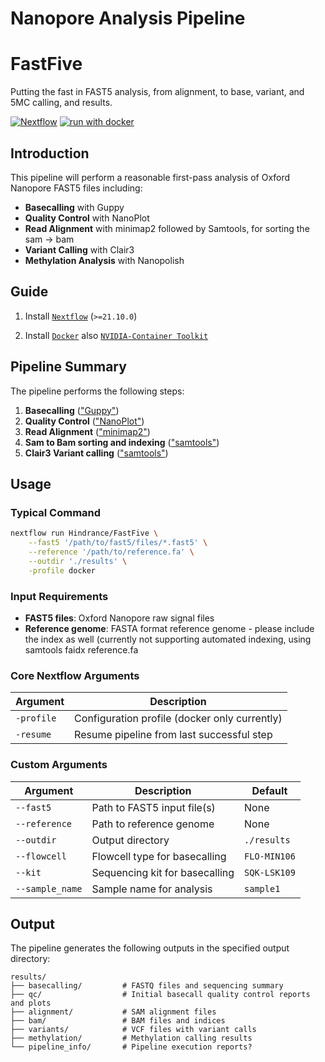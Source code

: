 # Nanopore Analysis Pipeline

# FastFive
Putting the fast in FAST5 analysis, from alignment, to base, variant, and 5MC calling, and results.

[![Nextflow](https://img.shields.io/badge/nextflow%20DSL2-%E2%89%A521.10.0-23aa62.svg?labelColor=000000)](https://www.nextflow.io/)
[![run with docker](https://img.shields.io/badge/run%20with-docker-0db7ed?labelColor=000000&logo=docker)](https://www.docker.com/)

## Introduction

This pipeline will perform a reasonable first-pass analysis of Oxford Nanopore FAST5 files including:

- **Basecalling** with Guppy
- **Quality Control** with NanoPlot
- **Read Alignment** with minimap2 followed by Samtools, for sorting the sam -> bam
- **Variant Calling** with Clair3
- **Methylation Analysis** with Nanopolish

## Guide

1. Install [`Nextflow`](https://www.nextflow.io/docs/latest/getstarted.html#installation) (`>=21.10.0`)

2. Install [`Docker`](https://docs.docker.com/engine/installation/) also [`NVIDIA-Container Toolkit`](https://docs.nvidia.com/datacenter/cloud-native/container-toolkit/latest/install-guide.html)




## Pipeline Summary

The pipeline performs the following steps:

1. **Basecalling** (["Guppy"](https://community.nanoporetech.com/docs/prepare/library_prep_protocols/Guppy-protocol/v/gpb_2003_v1_revak_14dec2018))
2. **Quality Control** (["NanoPlot"](https://github.com/wdecoster/NanoPlot))
3. **Read Alignment** (["minimap2"](https://github.com/lh3/minimap2))
4. **Sam to Bam sorting and indexing** (["samtools"](https://www.htslib.org/))
5. **Clair3 Variant calling** (["samtools"](https://github.com/HKU-BAL/Clair3/))



## Usage

### Typical Command

```bash
nextflow run Hindrance/FastFive \
    --fast5 '/path/to/fast5/files/*.fast5' \
    --reference '/path/to/reference.fa' \
    --outdir './results' \
    -profile docker
```

### Input Requirements

- **FAST5 files**: Oxford Nanopore raw signal files
- **Reference genome**: FASTA format reference genome - please include the index as well (currently not supporting automated indexing, using samtools faidx reference.fa

### Core Nextflow Arguments

| Argument | Description |
|----------|-------------|
| `-profile` | Configuration profile (docker only currently) |
| `-resume` | Resume pipeline from last successful step |

### Custom Arguments

| Argument | Description | Default |
|----------|-------------|---------|
| `--fast5` | Path to FAST5 input file(s) | None |
| `--reference` | Path to reference genome | None |
| `--outdir` | Output directory | `./results` |
| `--flowcell` | Flowcell type for basecalling | `FLO-MIN106` |
| `--kit` | Sequencing kit for basecalling | `SQK-LSK109` |
| `--sample_name` | Sample name for analysis | `sample1` |

## Output

The pipeline generates the following outputs in the specified output directory:

```
results/
├── basecalling/         # FASTQ files and sequencing summary
├── qc/                  # Initial basecall quality control reports and plots
├── alignment/           # SAM alignment files
├── bam/                 # BAM files and indices
├── variants/            # VCF files with variant calls
├── methylation/         # Methylation calling results
└── pipeline_info/       # Pipeline execution reports?
```


